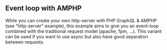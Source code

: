 ## Event loop with AMPHP

While you can create your own http-server with PHP GraphQL & AMPHP (see "http-server" example),
this example aims to give you an event-loop combined with the traditional request model (apache, fpm, ...).
This variant can be used if you want to use async but also have good separation between requests.
